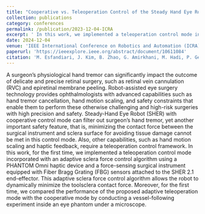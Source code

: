```yaml
---
title: "Cooperative vs. Teleoperation Control of the Steady Hand Eye Robot with Adaptive Sclera Force Control: A Comparative Study"
collection: publications
category: conferences
permalink: /publication/2023-12-04-ICRA
excerpt: ' In this work, we implemented a teleoperation control mode incorporated with an adaptive sclera force control algorithm using a PHANTOM Omni haptic device and a force-sensing surgical instrument equipped with Fiber Bragg Grating (FBG) sensors attached to the Steady-Hand Eye Robot (SHER) end-effector.'
date: 2024-12-04
venue: 'IEEE International Conference on Robotics and Automation (ICRA)'
paperurl: 'https://ieeexplore.ieee.org/abstract/document/10611084'
citation: 'M. Esfandiari, J. Kim, B. Zhao, G. Amirkhani, M. Hadi, P. Gehlbach, R. Taylor, I. Iordachita. (2024). &quot;Cooperative vs. Teleoperation Control of the Steady Hand Eye Robot with Adaptive Sclera Force Control: A Comparative Study.&quot; <i>IEEE International Conference on Robotics and Automation</i>'
---
```


A surgeon’s physiological hand tremor can significantly impact the outcome of delicate and precise retinal surgery, such as retinal vein cannulation (RVC) and epiretinal membrane peeling. Robot-assisted eye surgery technology provides ophthalmologists with advanced capabilities such as hand tremor cancellation, hand motion scaling, and safety constraints that enable them to perform these otherwise challenging and high-risk surgeries with high precision and safety. Steady-Hand Eye Robot (SHER) with cooperative control mode can filter out surgeon’s hand tremor, yet another important safety feature, that is, minimizing the contact force between the surgical instrument and sclera surface for avoiding tissue damage cannot be met in this control mode. Also, other capabilities, such as hand motion scaling and haptic feedback, require a teleoperation control framework. In this work, for the first time, we implemented a teleoperation control mode incorporated with an adaptive sclera force control algorithm using a PHANTOM Omni haptic device and a force-sensing surgical instrument equipped with Fiber Bragg Grating (FBG) sensors attached to the SHER 2.1 end-effector. This adaptive sclera force control algorithm allows the robot to dynamically minimize the toolsclera contact force. Moreover, for the first time, we compared the performance of the proposed adaptive teleoperation mode with the cooperative mode by conducting a vessel-following experiment inside an eye phantom under a microscope.
